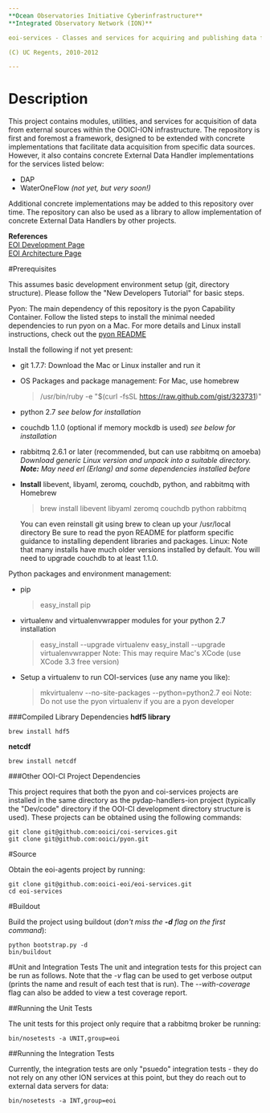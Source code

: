 ```yaml
---
**Ocean Observatories Initiative Cyberinfrastructure** 
**Integrated Observatory Network (ION)** 

eoi-services - Classes and services for acquiring and publishing data from external sources

(C) UC Regents, 2010-2012

---
```


# Description
This project contains modules, utilities, and services for acquisition of data from external sources within the OOICI-ION infrastructure.  The repository is first and foremost a framework, designed to be extended with concrete implementations that facilitate data acquisition from specific data sources.  However, it also contains concrete External Data Handler implementations for the services listed below:

- DAP
- WaterOneFlow *(not yet, but very soon!)*

Additional concrete implementations may be added to this repository over time.  The repository can also be used as a library to allow implementation of concrete External Data Handlers by other projects.

**References**  
[EOI Development Page](https://confluence.oceanobservatories.org/display/CIDev/External+Observatory+Integration+Development)  
[EOI Architecture Page](https://confluence.oceanobservatories.org/display/syseng/CIAD+EOI+External+Observatory+Integration)


#Prerequisites

This assumes basic development environment setup (git, directory structure). Please follow the
"New Developers Tutorial" for basic steps.

Pyon: The main dependency of this repository is the pyon Capability Container. Follow the listed
steps to install the minimal needed dependencies to run pyon on a Mac. For more details and Linux
install instructions, check out the [pyon README](https://github.com/ooici/pyon/blob/master/README)



Install the following if not yet present:

- git 1.7.7: Download the Mac or Linux installer and run it

- OS Packages and package management:
For Mac, use homebrew
    > /usr/bin/ruby -e "$(curl -fsSL https://raw.github.com/gist/323731)"
- python 2.7
*see below for installation*

* couchdb 1.1.0 (optional if memory mockdb is used)
*see below for installation*

- rabbitmq 2.6.1 or later (recommended, but can use rabbitmq on amoeba)
    *Download generic Linux version and unpack into a suitable directory.
    **Note:** May need erl (Erlang) and some dependencies installed before*

- **Install** libevent, libyaml, zeromq, couchdb, python, and rabbitmq with Homebrew
    > brew install libevent libyaml zeromq couchdb python rabbitmq

    You can even reinstall git using brew to clean up your /usr/local directory
    Be sure to read the pyon README for platform specific guidance to installing
    dependent libraries and packages.
    Linux: Note that many installs have much older versions installed by default.
    You will need to upgrade couchdb to at least 1.1.0.

Python packages and environment management:

- pip
    > easy_install pip

- virtualenv and virtualenvwrapper modules for your python 2.7 installation
    > easy_install --upgrade virtualenv
    > easy_install --upgrade virtualenvwrapper
    Note: This may require Mac's XCode (use XCode 3.3 free version)

- Setup a virtualenv to run COI-services (use any name you like):
    > mkvirtualenv --no-site-packages --python=python2.7 eoi
    Note: Do not use the pyon virtualenv if you are a pyon developer

###Compiled Library Dependencies
**hdf5 library**

    brew install hdf5

**netcdf**

    brew install netcdf
 

###Other OOI-CI Project Dependencies

This project requires that both the pyon and coi-services projects are installed in the same directory as the pydap-handlers-ion project (typically the "Dev/code" directory if the OOI-CI development directory structure is used).  These projects can be obtained using the following commands:

    git clone git@github.com:ooici/coi-services.git
    git clone git@github.com:ooici/pyon.git

#Source

Obtain the eoi-agents project by running:  

    git clone git@github.com:ooici-eoi/eoi-services.git
    cd eoi-services

#Buildout

Build the project using buildout (*don't miss the **-d** flag on the first command*):

    python bootstrap.py -d
    bin/buildout

#Unit and Integration Tests
The unit and integration tests for this project can be run as follows.  Note that the *-v* flag can be used to get verbose output (prints the name and result of each test that is run).  The *--with-coverage* flag can also be added to view a test coverage report.

##Running the Unit Tests

The unit tests for this project only require that a rabbitmq broker be running:

    bin/nosetests -a UNIT,group=eoi

##Running the Integration Tests

Currently, the integration tests are only "psuedo" integration tests - they do not rely on any other ION services at this point, but they do reach out to external data servers for data:

    bin/nosetests -a INT,group=eoi
